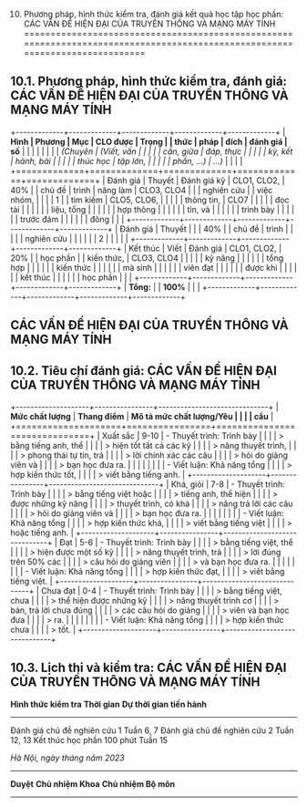 10. Phương pháp, hình thức kiểm tra, đánh giá kết quả học tập học phần: CÁC VẤN ĐỀ HIỆN ĐẠI CỦA TRUYỀN THÔNG VÀ MẠNG MÁY TÍNH
=============================================================================================================================

10.1. Phương pháp, hình thức kiểm tra, đánh giá: CÁC VẤN ĐỀ HIỆN ĐẠI CỦA TRUYỀN THÔNG VÀ MẠNG MÁY TÍNH
------------------------------------------------------------------------------------------------------

+-------------+-------------+-------------+-------------+-------------+
| **Hình      | **Phương    | **Mục       | **CLO được  | **Trọng     |
| thức**      | pháp**      | đích**      | đánh giá**  | số**        |
|             |             |             |             |             |
| *(Chuyên    | *(Viết, vấn |             |             |             |
| cần, giữa   | đáp, thực   |             |             |             |
| kỳ, kết     | hành, bài   |             |             |             |
| thúc học    | tập lớn,    |             |             |             |
| phần, ...)* | ...)*       |             |             |             |
+=============+=============+=============+=============+=============+
| Đánh giá    | Thuyết      | Đánh giá kỹ | CLO1, CLO2, | 40%         |
| chủ đề      | trình       | năng làm    | CLO3, CLO4  |             |
| nghiên cứu  |             | việc nhóm,  |             |             |
| 1           |             | tìm kiếm    | CLO5, CLO6, |             |
|             |             | thông tin,  | CLO7        |             |
|             |             | đọc tài     |             |             |
|             |             | liệu, tổng  |             |             |
|             |             | hợp thông   |             |             |
|             |             | tin, và     |             |             |
|             |             | trình bày   |             |             |
|             |             | trước đám   |             |             |
|             |             | đông        |             |             |
+-------------+-------------+-------------+-------------+-------------+
| Đánh giá    | Thuyết      |             |             | 40%         |
| chủ đề      | trình       |             |             |             |
| nghiên cứu  |             |             |             |             |
| 2           |             |             |             |             |
+-------------+-------------+-------------+-------------+-------------+
| Kết thúc    | Viết        | Đánh giá    | CLO1, CLO2, | 20%         |
| học phần    |             | kiến thức,  | CLO3, CLO4  |             |
|             |             | kỹ năng     |             |             |
|             |             | tổng hợp    |             |             |
|             |             | kiến thức   |             |             |
|             |             | mà sinh     |             |             |
|             |             | viên đạt    |             |             |
|             |             | được khi    |             |             |
|             |             | kết thúc    |             |             |
|             |             | học phần    |             |             |
+-------------+-------------+-------------+-------------+-------------+
| **Tổng:**   |             | **100%**    |             |             |
+-------------+-------------+-------------+-------------+-------------+

 CÁC VẤN ĐỀ HIỆN ĐẠI CỦA TRUYỀN THÔNG VÀ MẠNG MÁY TÍNH
-----------------------------------------------------

10.2. Tiêu chí đánh giá: CÁC VẤN ĐỀ HIỆN ĐẠI CỦA TRUYỀN THÔNG VÀ MẠNG MÁY TÍNH
------------------------------------------------------------------------------

+--------------------+----------------+------------------------------+
| **Mức chất lượng** | **Thang điểm** | **Mô tả mức chất lượng/Yêu   |
|                    |                | cầu**                        |
+====================+================+==============================+
| Xuất sắc           | 9-10           | -   Thuyết trình: Trình bày  |
|                    |                |     > bằng tiếng anh, thể    |
|                    |                |     > hiện tốt tất cả các kỹ |
|                    |                |     > năng thuyết trình,     |
|                    |                |     > phong thái tự tin, trả |
|                    |                |     > lời chính xác các câu  |
|                    |                |     > hỏi do giảng viên và   |
|                    |                |     > bạn học đưa ra.        |
|                    |                |                              |
|                    |                | -   Viết luận: Khả năng tổng |
|                    |                |     > hợp kiến thức tốt,     |
|                    |                |     > viết bằng tiếng anh.   |
+--------------------+----------------+------------------------------+
| Khá, giỏi          | 7-8            | -   Thuyết trình: Trình bày  |
|                    |                |     > bằng tiếng việt hoặc   |
|                    |                |     > tiếng anh, thể hiện    |
|                    |                |     > được những kỹ năng     |
|                    |                |     > thuyết trình, có khả   |
|                    |                |     > năng trả lời các câu   |
|                    |                |     > hỏi do giảng viên và   |
|                    |                |     > bạn học đưa ra.        |
|                    |                |                              |
|                    |                | -   Viết luận: Khả năng tổng |
|                    |                |     > hợp kiến thức khá,     |
|                    |                |     > viết bằng tiếng việt   |
|                    |                |     > hoặc tiếng anh.        |
+--------------------+----------------+------------------------------+
| Đạt                | 5-6            | -   Thuyết trình: Trình bày  |
|                    |                |     > bằng tiếng việt, thể   |
|                    |                |     > hiện được một số kỹ    |
|                    |                |     > năng thuyết trình, trả |
|                    |                |     > lời đúng trên 50% các  |
|                    |                |     > câu hỏi do giảng viên  |
|                    |                |     > và bạn học đưa ra.     |
|                    |                |                              |
|                    |                | -   Viết luận: Khả năng tổng |
|                    |                |     > hợp kiến thức đạt,     |
|                    |                |     > viết bằng tiếng việt.  |
+--------------------+----------------+------------------------------+
| Chưa đạt           | 0-4            | -   Thuyết trình: Trình bày  |
|                    |                |     > bằng tiếng việt, chưa  |
|                    |                |     > thể hiện được những kỹ |
|                    |                |     > năng thuyết trình cơ   |
|                    |                |     > bản, trả lời chưa đúng |
|                    |                |     > các câu hỏi do giảng   |
|                    |                |     > viên và bạn học đưa    |
|                    |                |     > ra.                    |
|                    |                |                              |
|                    |                | -   Viết luận: Khả năng tổng |
|                    |                |     > hợp kiến thức chưa     |
|                    |                |     > tốt.                   |
+--------------------+----------------+------------------------------+

10.3. Lịch thi và kiểm tra: CÁC VẤN ĐỀ HIỆN ĐẠI CỦA TRUYỀN THÔNG VÀ MẠNG MÁY TÍNH
---------------------------------------------------------------------------------

  **Hình thức kiểm tra**         **Thời gian**   **Dự thời gian tiến hành**
  ------------------------------ --------------- ----------------------------
  Đánh giá chủ đề nghiên cứu 1                   Tuần 6, 7
  Đánh giá chủ đề nghiên cứu 2                   Tuần 12, 13
  Kết thúc học phần              100 phút        Tuần 15

*Hà Nội, ngày tháng năm 2023*

  ----------- -------------------- ----------------------
  **Duyệt**   **Chủ nhiệm Khoa**   **Chủ nhiệm Bộ môn**
  ----------- -------------------- ----------------------
